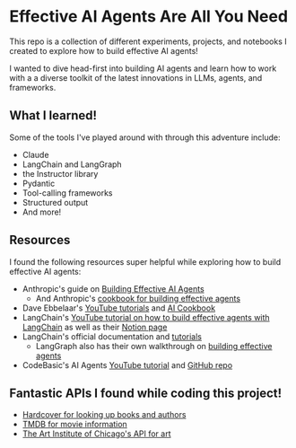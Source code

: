 # Effective AI Agents Are All You Need

This repo is a collection of different experiments, projects, and notebooks I created to explore how to build effective AI agents!

I wanted to dive head-first into building AI agents and learn how to work with a a diverse toolkit of the latest innovations in LLMs, agents, and frameworks.

## What I learned!
Some of the tools I've played around with through this adventure include:
* Claude
* LangChain and LangGraph
* the Instructor library
* Pydantic
* Tool-calling frameworks
* Structured output
* And more!

## Resources
I found the following resources super helpful while exploring how to build effective AI agents:
* Anthropic's guide on [Building Effective AI Agents](https://www.anthropic.com/engineering/building-effective-agents)
    * And Anthropic's [cookbook for building effective agents](https://github.com/anthropics/anthropic-cookbook/tree/main/patterns/agents)
* Dave Ebbelaar's [YouTube tutorials](https://www.youtube.com/watch?v=tx5OapbK-8A) and [AI Cookbook](https://github.com/daveebbelaar/ai-cookbook)
* LangChain's [YouTube tutorial on how to build effective agents with LangChain](https://www.youtube.com/watch?v=aHCDrAbH_go) as well as their [Notion page](https://mirror-feeling-d80.notion.site/Workflow-And-Agents-17e808527b1780d792a0d934ce62bee6)
* LangChain's official documentation and [tutorials](https://python.langchain.com/docs/tutorials/)
    * LangGraph also has their own walkthrough on [building effective agents](https://langchain-ai.github.io/langgraph/tutorials/workflows/)
* CodeBasic's AI Agents [YouTube tutorial](https://www.youtube.com/watch?v=CnXdddeZ4tQ) and [GitHub repo](https://github.com/codebasics/langgraph-crash-course/tree/main)

## Fantastic APIs I found while coding this project!
* [Hardcover for looking up books and authors](https://hardcover.app/account/api)
* [TMDB for movie information](https://developer.themoviedb.org/reference/intro/getting-started)
* [The Art Institute of Chicago's API for art](https://api.artic.edu/docs/)